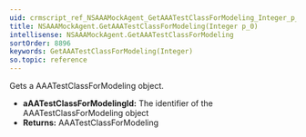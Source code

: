 ```yaml
---
uid: crmscript_ref_NSAAAMockAgent_GetAAATestClassForModeling_Integer_p_0
title: NSAAAMockAgent.GetAAATestClassForModeling(Integer p_0)
intellisense: NSAAAMockAgent.GetAAATestClassForModeling
sortOrder: 8896
keywords: GetAAATestClassForModeling(Integer)
so.topic: reference
---
```



Gets a AAATestClassForModeling object.



* **aAATestClassForModelingId:** The identifier of the AAATestClassForModeling object
* **Returns:** AAATestClassForModeling


